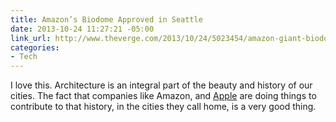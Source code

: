 ```yaml
---
title: Amazon’s Biodome Approved in Seattle
date: 2013-10-24 11:27:21 -05:00
link_url: http://www.theverge.com/2013/10/24/5023454/amazon-giant-biodome-design-board-approval
categories:
- Tech
---
```


I love this. Architecture is an integral part of the beauty and history of our cities. The fact that companies like Amazon, and [Apple](http://www.macrumors.com/2013/10/17/apple-cfo-peter-oppenheimer-speaks-about-apple-campus-2-at-cupertino-press-conference/) are doing things to contribute to that history, in the cities they call home, is a very good thing.
